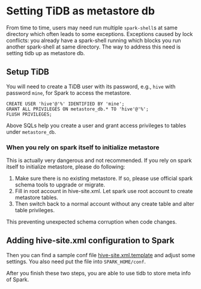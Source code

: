 # Setting TiDB as metastore db

From time to time, users may need run multiple `spark-shell`s at same directory which often leads to some 
exceptions. Exceptions caused by lock conflicts: you already have a spark-shell running which blocks you run another spark-shell
at same directory. The way to address this need is setting tidb up as metastore db. 

## Setup TiDB

You will need to create a TiDB user with its password, e.g., `hive` with password `mine`, for Spark to access the metastore.

```$xslt
CREATE USER 'hive'@'%' IDENTIFIED BY 'mine';
GRANT ALL PRIVILEGES ON metastore_db.* TO 'hive'@'%';
FLUSH PRIVILEGES;
```

Above SQLs help you create a user and grant access privileges to tables under `metastore_db`. 

### When you rely on spark itself to initialize metastore

This is actually very dangerous and not recommended. If you rely on spark itself to initialize metastore, 
please do following:
 1. Make sure there is no existing metastore. If so, please use official spark schema tools to upgrade or migrate.
 2. Fill in root account in hive-site.xml. Let spark use root account to create metastore tables.
 3. Then switch back to a normal account without any create table and alter table privileges.

This preventing unexpected schema corruption when code changes.


## Adding hive-site.xml configuration to Spark

Then you can find a sample conf file [hive-site.xml.template](../config/hive-site.xml.template) and 
adjust some settings. You also need put the file into `SPARK_HOME/conf`.

After you finish these two steps, you are able to use tidb to store meta info of Spark.


